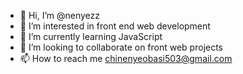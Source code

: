 - 👋 Hi, I’m @nenyezz
- 👀 I’m interested in front end web development 
- 🌱 I’m currently learning JavaScript 
- 💞️ I’m looking to collaborate on front web projects 
- 📫 How to reach me chinenyeobasi503@gmail.com

<!---
nenyezz/nenyezz is a ✨ special ✨ repository because its `README.md` (this file) appears on your GitHub profile.
You can click the Preview link to take a look at your changes.
--->
